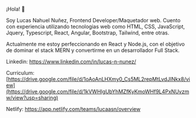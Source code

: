 ¡Hola! 👋

Soy Lucas Nahuel Nuñez, Frontend Developer/Maquetador web. Cuento con experiencia utilizando tecnologias web como HTML, CSS, JavaScript, Jquery, Typescript, React, Angular, Bootstrap, Tailwind, entre otras.

Actualmente me estoy perfeccionando en React y Node.js, con el objetivo de dominar el stack MERN y convertirme en un desarrollador Full Stack. 

Linkedin: <a href="https://www.linkedin.com/in/lucas-n-nunez/" target="_blank">https://www.linkedin.com/in/lucas-n-nunez/</a>

Curriculum: <a href="[https://drive.google.com/file/d/1oAoAnLHXmy0_Cs5ML2repMtLvdJINkx8/view](https://drive.google.com/file/d/1kVWHIgUbYhMZfKyKmoWHf9L4PxNUvzmw/view?usp=sharing)" target="_blank">[https://drive.google.com/file/d/1oAoAnLHXmy0_Cs5ML2repMtLvdJINkx8/view](https://drive.google.com/file/d/1kVWHIgUbYhMZfKyKmoWHf9L4PxNUvzmw/view?usp=sharing)</a>

Netlify: <a href="https://app.netlify.com/teams/lucaasn/overview" target="_blank">https://app.netlify.com/teams/lucaasn/overview</a>


